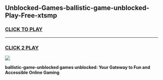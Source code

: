 
## Unblocked-Games-ballistic-game-unblocked-Play-Free-xtsmp
<h3>
<a href="https://premium76.site?title=ballistic-game-unblocked&ref=19M">CLICK TO PLAY</a></h3>
<hr>

<h3>
<a href="https://premium76.site?title=ballistic-game-unblocked&ref=19M">CLICK 2 PLAY</a>
  
</h3>

<a href="https://premium76.site?title=ballistic-game-unblocked&ref=19M"><img src="https://clearcache.store/games.png"></a>


**ballistic-game-unblocked games unblocked: Your Gateway to Fun and Accessible Online Gaming**
